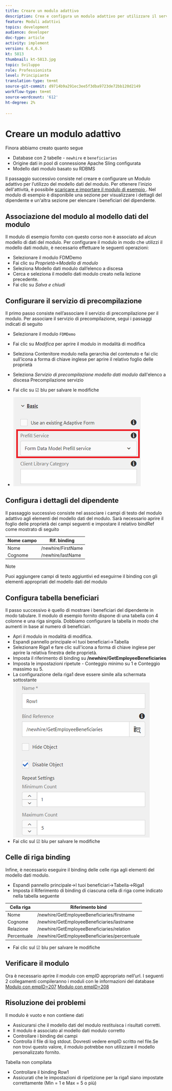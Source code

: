 ```yaml
---
title: Creare un modulo adattivo
description: Crea e configura un modulo adattivo per utilizzare il servizio di precompilazione del modello dati del modulo
feature: Moduli adattivi
topics: development
audience: developer
doc-type: article
activity: implement
version: 6.4,6.5
kt: 5813
thumbnail: kt-5813.jpg
topic: Sviluppo
role: Professionista
level: Principiante
translation-type: tm+mt
source-git-commit: d9714b9a291ec3ee5f3dba9723de72bb120d2149
workflow-type: tm+mt
source-wordcount: '612'
ht-degree: 2%

---
```



# Creare un modulo adattivo

Finora abbiamo creato quanto segue

* Database con 2 tabelle - `newhire` e `beneficiaries`
* Origine dati in pool di connessione Apache Sling configurata
* Modello dati modulo basato su RDBMS

Il passaggio successivo consiste nel creare e configurare un Modulo adattivo per l’utilizzo del modello dati del modulo.  Per ottenere l&#39;inizio dell&#39;attività, è possibile [scaricare e importare il modulo di esempio ](assets/fdm-demo-af.zip). Nel modulo di esempio è disponibile una sezione per visualizzare i dettagli del dipendente e un&#39;altra sezione per elencare i beneficiari del dipendente.

## Associazione del modulo al modello dati del modulo

Il modulo di esempio fornito con questo corso non è associato ad alcun modello di dati del modulo. Per configurare il modulo in modo che utilizzi il modello dati modulo, è necessario effettuare le seguenti operazioni:

* Selezionare il modulo FDMDemo
* Fai clic su _Proprietà_->_Modello di modulo_
* Seleziona Modello dati modulo dall’elenco a discesa
* Cerca e seleziona il modello dati modulo creato nella lezione precedente.
* Fai clic su _Salva e chiudi_

## Configurare il servizio di precompilazione

Il primo passo consiste nell’associare il servizio di precompilazione per il modulo. Per associare il servizio di precompilazione, segui i passaggi indicati di seguito

* Selezionare il modulo `FDMDemo`
* Fai clic su _Modifica_ per aprire il modulo in modalità di modifica
* Seleziona Contenitore modulo nella gerarchia del contenuto e fai clic sull’icona a forma di chiave inglese per aprire il relativo foglio delle proprietà
* Seleziona _Servizio di precompilazione modello dati modulo_ dall&#39;elenco a discesa Precompilazione servizio
* Fai clic su ☑ blu per salvare le modifiche

* ![servizio di precompilazione](assets/fdm-prefill.png)

## Configura i dettagli del dipendente

Il passaggio successivo consiste nel associare i campi di testo del modulo adattivo agli elementi del modello dati del modulo. Sarà necessario aprire il foglio delle proprietà dei campi seguenti e impostare il relativo bindRef come mostrato di seguito


| Nome campo | Rif. binding |
|------------|--------------------|
| Nome | /newhire/FirstName |
| Cognome | /newhire/lastName |

>[!NOTE]
>
>Puoi aggiungere campi di testo aggiuntivi ed eseguirne il binding con gli elementi appropriati del modello dati del modulo

## Configura tabella beneficiari

Il passo successivo è quello di mostrare i beneficiari del dipendente in modo tabulare. Il modulo di esempio fornito dispone di una tabella con 4 colonne e una riga singola. Dobbiamo configurare la tabella in modo che aumenti in base al numero di beneficiari.

* Apri il modulo in modalità di modifica.
* Espandi pannello principale->I tuoi beneficiari->Tabella
* Selezionare Riga1 e fare clic sull&#39;icona a forma di chiave inglese per aprire la relativa finestra delle proprietà.
* Imposta il riferimento di binding su **/newhire/GetEmployeeBeneficiaries**
* Imposta le impostazioni ripetute - Conteggio minimo su 1 e Conteggio massimo su 5.
* La configurazione della riga1 deve essere simile alla schermata sottostante
   ![configurazione a righe](assets/configure-row.PNG)
* Fai clic sul ☑ blu per salvare le modifiche

## Celle di riga binding

Infine, è necessario eseguire il binding delle celle riga agli elementi del modello dati modulo.

* Espandi pannello principale->I tuoi beneficiari->Tabella->Riga1
* Imposta il Riferimento di binding di ciascuna cella di riga come indicato nella tabella seguente

| Cella riga | Riferimento bind |
|------------|----------------------------------------------|
| Nome | /newhire/GetEmployeeBeneficiaries/firstname |
| Cognome | /newhire/GetEmployeeBeneficiaries/lastname |
| Relazione | /newhire/GetEmployeeBeneficiaries/relation |
| Percentuale | /newhire/GetEmployeeBeneficiaries/percentuale |

* Fai clic sul ☑ blu per salvare le modifiche

## Verificare il modulo

Ora è necessario aprire il modulo con empID appropriato nell’url. I seguenti 2 collegamenti compileranno i moduli con le informazioni del database
[Modulo con empID=207](http://localhost:4502/content/dam/formsanddocuments/fdmdemo/jcr:content?wcmmode=disabled&amp;empID=207)
[Modulo con empID=208](http://localhost:4502/content/dam/formsanddocuments/fdmdemo/jcr:content?wcmmode=disabled&amp;empID=208)

## Risoluzione dei problemi

Il modulo è vuoto e non contiene dati

* Assicurarsi che il modello dati del modulo restituisca i risultati corretti.
* Il modulo è associato al modello dati modulo corretto
* Controllare i binding dei campi
* Controlla il file di log stdout. Dovresti vedere empID scritto nel file.Se non trovi questo valore, il modulo potrebbe non utilizzare il modello personalizzato fornito.

Tabella non compilata

* Controllare il binding Row1
* Assicurati che le impostazioni di ripetizione per la riga1 siano impostate correttamente (Min = 1 e Max = 5 o più)


